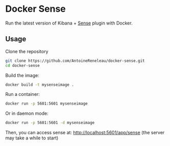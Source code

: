 # Docker Sense

Run the latest version of Kibana + [Sense](https://www.elastic.co/blog/found-sense-a-cool-json-aware-interface-to-elasticsearch) plugin with Docker.

## Usage

Clone the repository
```bash
git clone https://github.com/AntoineReneleau/docker-sense.git
cd docker-sense
```

Build the image:
```bash
docker build -t mysenseimage .
```

Run a container:
```bash
docker run -p 5601:5601 mysenseimage
```
Or in daemon mode:
```bash
docker run -p 5601:5601 -d mysenseimage
```

Then, you can access sense at: [http://localhost:5601/app/sense](http://localhost:5601/app/sense) (the server may take a while to start)
